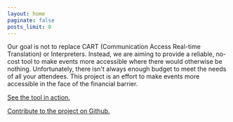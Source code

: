 ```yaml
---
layout: home
paginate: false
posts_limit: 0
---
```


Our goal is not to replace CART (Communication Access Real-time Translation) or Interpreters. Instead, we are aiming to provide a reliable, no-cost tool to make events more accessible where there would otherwise be nothing. Unfortunately, there isn't always enough budget to meet the needs of all your attendees. This project is an effort to make events more accessible in the face of the financial barrier.

[See the tool in action.](https://lc.midcamp.org/)

[Contribute to the project on Github.](https://github.com/MidCamp/live-captioning)

